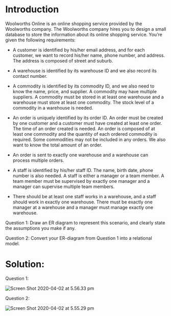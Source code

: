 # Introduction

Woolworths Online is an online shopping service provided by the Woolworths company. The Woolworths company hires you to design a small database to store the information about its online shopping service. You’re given the following requirements:

- A customer is identified by his/her email address, and for each customer, we want to record his/her name, phone number, and address. The address is composed of street and suburb.

- A warehouse is identified by its warehouse ID and we also record its contact number.

- A commodity is identified by its commodity ID, and we also need to know the name, price, and supplier. A commodity may have multiple suppliers. A commodity must be stored in at least one warehouse and a warehouse must store at least one commodity. The stock level of a commodity in a warehouse is needed.

- An order is uniquely identified by its order ID. An order must be created by one customer and a customer must have created at least one order. The time of an order created is needed. An order is composed of at least one commodity and the quantity of each ordered commodity is required. Some commodities may not be included in any orders. We also want to know the total amount of an order.

- An order is sent to exactly one warehouse and a warehouse can process multiple orders.

- A staff is identified by his/her staff ID. The name, birth date, phone number is also needed. A staff is either a manager or a team member. A team member must be supervised by exactly one manager and a manager can supervise multiple team members.

- There should be at least one staff works in a warehouse, and a staff should work in exactly one warehouse. There must be exactly one manager at a warehouse and a manager must manage exactly one warehouse.

Question 1: Draw an ER diagram to represent this scenario, and clearly state the assumptions you make if any.

Question 2: Convert your ER-diagram from Question 1 into a relational model.



# Solution:

Question 1:

![Screen Shot 2020-04-02 at 5.56.33 pm](https://i.imgur.com/s6fNCKz.png)

Question 2:

![Screen Shot 2020-04-02 at 5.55.29 pm](https://i.imgur.com/91tgQtw.png)



